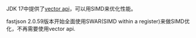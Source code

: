 JDK 17中提供了[vector api](https://openjdk.org/jeps/426)，可以用SIMD来优化性能。

fastjson 2.0.59版本开始全面使用SWAR(SIMD within a register)来做SIMD优化，不再需要使用vector api.
